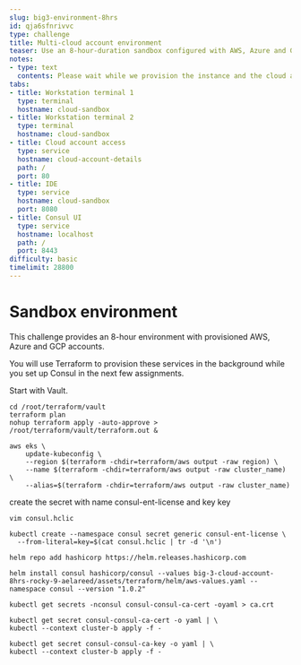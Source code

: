 ```yaml
---
slug: big3-environment-8hrs
id: qja6sfnrivvc
type: challenge
title: Multi-cloud account environment
teaser: Use an 8-hour-duration sandbox configured with AWS, Azure and GCP credentials.
notes:
- type: text
  contents: Please wait while we provision the instance and the cloud accounts.
tabs:
- title: Workstation terminal 1
  type: terminal
  hostname: cloud-sandbox
- title: Workstation terminal 2
  type: terminal
  hostname: cloud-sandbox
- title: Cloud account access
  type: service
  hostname: cloud-account-details
  path: /
  port: 80  
- title: IDE
  type: service
  hostname: cloud-sandbox
  port: 8080
- title: Consul UI
  type: service
  hostname: localhost
  path: /
  port: 8443  
difficulty: basic
timelimit: 28800
---
```


Sandbox environment
===============

This challenge provides an 8-hour environment with provisioned AWS, Azure and GCP accounts.


You will use Terraform to provision these services in the background while you set up Consul in the next few assignments. <br>

Start with Vault. <br>

```
cd /root/terraform/vault
terraform plan
nohup terraform apply -auto-approve > /root/terraform/vault/terraform.out &
```

```
aws eks \
    update-kubeconfig \
    --region $(terraform -chdir=terraform/aws output -raw region) \
    --name $(terraform -chdir=terraform/aws output -raw cluster_name) \
    --alias=$(terraform -chdir=terraform/aws output -raw cluster_name)
```

create the secret with name consul-ent-license and key key

```
vim consul.hclic
```

```
kubectl create --namespace consul secret generic consul-ent-license \
  --from-literal=key=$(cat consul.hclic | tr -d '\n')
```

```
helm repo add hashicorp https://helm.releases.hashicorp.com
```

```
helm install consul hashicorp/consul --values big-3-cloud-account-8hrs-rocky-9-aelareed/assets/terraform/helm/aws-values.yaml --namespace consul --version "1.0.2"
```


```
kubectl get secrets -nconsul consul-consul-ca-cert -oyaml > ca.crt
```

```
kubectl get secret consul-consul-ca-cert -o yaml | \
kubectl --context cluster-b apply -f -
```

```
kubectl get secret consul-consul-ca-key -o yaml | \
kubectl --context cluster-b apply -f -
```

